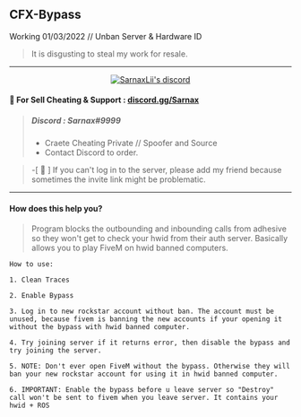## CFX-Bypass 
Working 01/03/2022 // Unban Server & Hardware ID 
> It is disgusting to steal my work for resale.


***

  <p align="center">
    <a href="https://discord.gg/bzfWPSsDfR">
        <img title="Sarnax discord" alt="SarnaxLii's discord" src="https://discord.c99.nl/widget/theme-4/582142955742298132.png"/>
    </a>
</p>


#### 💬 For Sell Cheating & Support  : [discord.gg/Sarnax](https://discord.com/invite/sarnax) 
> ##### Discord : Sarnax#9999
> - Craete Cheating Private // Spoofer and Source 
> - Contact Discord to order.


> -[ 💢 ] If you can't log in to the server, please add my friend because sometimes the invite link might be problematic.
***



#### How does this help you?

> Program blocks the outbounding and inbounding calls from adhesive so they won't get to check your hwid from their auth server. Basically allows you to play FiveM on hwid banned computers.


```
How to use:

1. Clean Traces

2. Enable Bypass

3. Log in to new rockstar account without ban. The account must be unused, because fivem is banning the new accounts if your opening it without the bypass with hwid banned computer.

4. Try joining server if it returns error, then disable the bypass and try joining the server.

5. NOTE: Don't ever open FiveM without the bypass. Otherwise they will ban your new rockstar account for using it in hwid banned computer.

6. IMPORTANT: Enable the bypass before u leave server so "Destroy" call won't be sent to fivem when you leave server. It contains your hwid + ROS 
```


